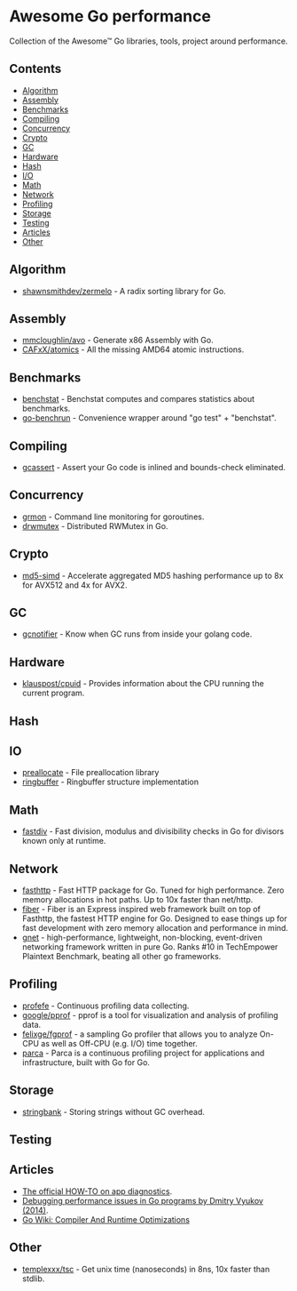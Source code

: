 # Awesome Go performance

Collection of the Awesome™ Go libraries, tools, project around performance.

## Contents

- [Algorithm](#algorithm)
- [Assembly](#assembly)
- [Benchmarks](#benchmarks)
- [Compiling](#compiling)
- [Concurrency](#concurrency)
- [Crypto](#crypto)
- [GC](#gc)
- [Hardware](#hardware)
- [Hash](#hash)
- [I/O](#io)
- [Math](#math)
- [Network](#network)
- [Profiling](#profiling)
- [Storage](#storage)
- [Testing](#testing)
- [Articles](#articles)
- [Other](#other)

## Algorithm

- [shawnsmithdev/zermelo](https://github.com/shawnsmithdev/zermelo) - A radix sorting library for Go.

## Assembly

- [mmcloughlin/avo](https://github.com/mmcloughlin/avo) - Generate x86 Assembly with Go.
- [CAFxX/atomics](https://github.com/CAFxX/atomics) - All the missing AMD64 atomic instructions.

## Benchmarks

- [benchstat](https://godoc.org/golang.org/x/perf/cmd/benchstat) - Benchstat computes and compares statistics about benchmarks.
- [go-benchrun](https://github.com/quasilyte/go-benchrun) - Convenience wrapper around "go test" + "benchstat".

## Compiling

- [gcassert](https://github.com/jordanlewis/gcassert) - Assert your Go code is inlined and bounds-check eliminated.

## Concurrency

- [grmon](https://github.com/bcicen/grmon) - Command line monitoring for goroutines.
- [drwmutex](https://github.com/jonhoo/drwmutex) - Distributed RWMutex in Go.

## Crypto

- [md5-simd](https://github.com/minio/md5-simd) - Accelerate aggregated MD5 hashing performance up to 8x for AVX512 and 4x for AVX2.

## GC

- [gcnotifier](https://github.com/CAFxX/gcnotifier) - Know when GC runs from inside your golang code.

## Hardware

- [klauspost/cpuid](https://github.com/klauspost/cpuid) - Provides information about the CPU running the current program.

## Hash


## IO

- [preallocate](https://github.com/smallnest/preallocate) - File preallocation library
- [ringbuffer](https://github.com/smallnest/ringbuffer) - Ringbuffer structure implementation

## Math

- [fastdiv](https://github.com/bmkessler/fastdiv) - Fast division, modulus and divisibility checks in Go for divisors known only at runtime.

## Network

- [fasthttp](https://github.com/valyala/fasthttp) - Fast HTTP package for Go. Tuned for high performance. Zero memory allocations in hot paths. Up to 10x faster than net/http.
- [fiber](https://github.com/gofiber/fiber) - Fiber is an Express inspired web framework built on top of Fasthttp, the fastest HTTP engine for Go. Designed to ease things up for fast development with zero memory allocation and performance in mind.
- [gnet](https://github.com/panjf2000/gnet) - high-performance, lightweight, non-blocking, event-driven networking framework written in pure Go. Ranks #10 in TechEmpower Plaintext Benchmark, beating all other go frameworks.


## Profiling

- [profefe](https://github.com/profefe/profefe) - Continuous profiling data collecting.
- [google/pprof](https://github.com/google/pprof) - pprof is a tool for visualization and analysis of profiling data.
- [felixge/fgprof](https://github.com/felixge/fgprof) - a sampling Go profiler that allows you to analyze On-CPU as well as Off-CPU (e.g. I/O) time together.
- [parca](https://parca.dev) - Parca is a continuous profiling project for applications and infrastructure, built with Go for Go.

## Storage

- [stringbank](https://github.com/philpearl/stringbank) - Storing strings without GC overhead.

## Testing

## Articles

- [The official HOW-TO on app diagnostics](https://golang.org/doc/diagnostics.html).
- [Debugging performance issues in Go programs by Dmitry Vyukov (2014)](https://software.intel.com/en-us/blogs/2014/05/10/debugging-performance-issues-in-go-programs).
- [Go Wiki: Compiler And Runtime Optimizations](https://github.com/golang/go/wiki/CompilerOptimizations)

## Other

- [templexxx/tsc](https://github.com/templexxx/tsc) - Get unix time (nanoseconds) in 8ns, 10x faster than stdlib.
